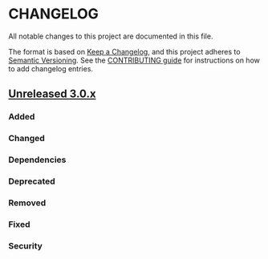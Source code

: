 # CHANGELOG
All notable changes to this project are documented in this file.

The format is based on [Keep a Changelog](https://keepachangelog.com/en/1.0.0/), and this project adheres to [Semantic Versioning](https://semver.org/spec/v2.0.0.html). See the [CONTRIBUTING guide](./CONTRIBUTING.md#Changelog) for instructions on how to add changelog entries.

## [Unreleased 3.0.x]
### Added

### Changed

### Dependencies

### Deprecated

### Removed

### Fixed

### Security

[Unreleased 3.0.x]: https://github.com/opensearch-project/OpenSearch/compare/bb0dff04...3.0
